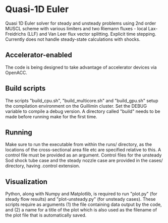 Quasi-1D Euler
==============

Quasi 1D Euler solver for steady and unsteady problems using 2nd order MUSCL scheme with various limiters and two Riemann fluxes - local Lax-Freidrichs (LLF) and Van Leer flux vector splitting. Explicit time stepping. Currently does not handle steady-state calculations with shocks.

Accelerator-enabled
-------------------
The code is being designed to take advantage of accelerator devices via OpenACC.

Build scripts
-------------
The scripts "build_cpu.sh", "build_multicore.sh" and "build_gpu.sh" setup the compilation environment on the Guillimin cluster. 
Set the DEBUG variable to compile a debug version. 
A directory called "build" needs to be made before running make for the first time.

Running
-------
Make sure to run the executable from within the runs/ directory, as the locations of the cross-sectional area file etc are specified relative to this. A control file must be provided as an argument. Control files for the unsteady Sod shock tube case and the steady nozzle case are provided in the cases/ directory, having .control extension.

Visualization
-------------
Python, along with Numpy and Matplotlib, is required to run "plot.py" (for steady flow results) and "plot-unsteady.py" (for unsteady cases). These scripts require as arguments (1) the file containing data output by the code, and (2) a name for a title of the plot which is also used as the filename of the plot file that is automatically saved.
